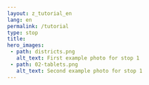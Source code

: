 ```yaml
---
layout: z_tutorial_en
lang: en
permalink: /tutorial
type: stop
title: 
hero_images:
 - path: districts.png
   alt_text: First example photo for stop 1
 - path: 02-tablets.png
   alt_text: Second example photo for stop 1
---
```

